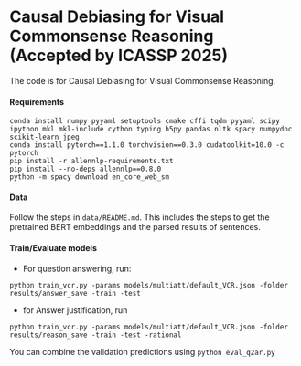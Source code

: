 # Causal Debiasing for Visual Commonsense Reasoning (Accepted by ICASSP 2025)
The code is for Causal Debiasing for Visual Commonsense Reasoning.
#### Requirements
```
conda install numpy pyyaml setuptools cmake cffi tqdm pyyaml scipy ipython mkl mkl-include cython typing h5py pandas nltk spacy numpydoc scikit-learn jpeg
conda install pytorch==1.1.0 torchvision==0.3.0 cudatoolkit=10.0 -c pytorch
pip install -r allennlp-requirements.txt
pip install --no-deps allennlp==0.8.0
python -m spacy download en_core_web_sm
```

#### Data
Follow the steps in `data/README.md`. This includes the steps to get the pretrained BERT embeddings and the parsed results of sentences.

#### Train/Evaluate models

- For question answering, run:
```
python train_vcr.py -params models/multiatt/default_VCR.json -folder results/answer_save -train -test
```

- for Answer justification, run
```
python train_vcr.py -params models/multiatt/default_VCR.json -folder results/reason_save -train -test -rational
```

You can combine the validation predictions using
`python eval_q2ar.py`

